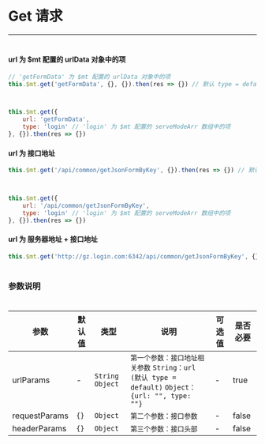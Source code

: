 # Get 请求
***
#


#### url 为 $mt 配置的 urlData 对象中的项
```javascript
// 'getFormData' 为 $mt 配置的 urlData 对象中的项
this.$mt.get('getFormData', {}, {}).then(res => {}) // 默认 type = default



this.$mt.get({
    url: 'getFormData',
    type: 'login' // 'login' 为 $mt 配置的 serveModeArr 数组中的项
}, {}).then(res => {})
```


#### url 为 接口地址
```javascript
this.$mt.get('/api/common/getJsonFormByKey', {}).then(res => {}) // 默认 type = default



this.$mt.get({
    url: '/api/common/getJsonFormByKey',
    type: 'login' // 'login' 为 $mt 配置的 serveModeArr 数组中的项
}, {}).then(res => {})
```


#### url 为 服务器地址 + 接口地址
```javascript
this.$mt.get('http://gz.login.com:6342/api/common/getJsonFormByKey', {}, {}).then(res => {})
```

#
#
### 参数说明
#
| 参数          | 默认值 | 类型               | 说明                                                                              | 可选值 | 是否必要  |
| ------------- |-----|------------------|---------------------------------------------------------------------------------|-----|-------|
| urlParams     | -   | `String` `Object` | `第一个参数：接口地址相关参数` `String：url (默认 type = default)`  `Object：{url: "", type: ""}` | -   | true  |
| requestParams | `{}`  | `Object`                 | `第二个参数：接口参数`                                                                    | -   | false |
| headerParams  | `{}`  |    `Object`              | `第三个参数：接口头部`                                                                    | -   |   false    |
